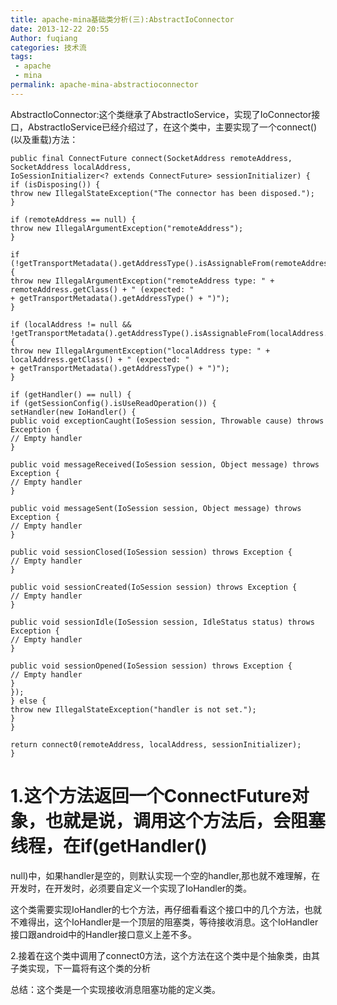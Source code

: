 ```yaml
---
title: apache-mina基础类分析(三):AbstractIoConnector
date: 2013-12-22 20:55
Author: fuqiang
categories: 技术流
tags:
 - apache
 - mina
permalink: apache-mina-abstractioconnector
---
```


AbstractIoConnector:这个类继承了AbstractIoService，实现了IoConnector接口，AbstractIoService已经介绍过了，在这个类中，主要实现了一个connect()(以及重载)方法：

    public final ConnectFuture connect(SocketAddress remoteAddress, SocketAddress localAddress,
    IoSessionInitializer<? extends ConnectFuture> sessionInitializer) {
    if (isDisposing()) {
    throw new IllegalStateException("The connector has been disposed.");
    }
    
    if (remoteAddress == null) {
    throw new IllegalArgumentException("remoteAddress");
    }
    
    if (!getTransportMetadata().getAddressType().isAssignableFrom(remoteAddress.getClass())) {
    throw new IllegalArgumentException("remoteAddress type: " + remoteAddress.getClass() + " (expected: "
    + getTransportMetadata().getAddressType() + ")");
    }
    
    if (localAddress != null && !getTransportMetadata().getAddressType().isAssignableFrom(localAddress.getClass())) {
    throw new IllegalArgumentException("localAddress type: " + localAddress.getClass() + " (expected: "
    + getTransportMetadata().getAddressType() + ")");
    }
    
    if (getHandler() == null) {
    if (getSessionConfig().isUseReadOperation()) {
    setHandler(new IoHandler() {
    public void exceptionCaught(IoSession session, Throwable cause) throws Exception {
    // Empty handler
    }
    
    public void messageReceived(IoSession session, Object message) throws Exception {
    // Empty handler
    }
    
    public void messageSent(IoSession session, Object message) throws Exception {
    // Empty handler
    }
    
    public void sessionClosed(IoSession session) throws Exception {
    // Empty handler
    }
    
    public void sessionCreated(IoSession session) throws Exception {
    // Empty handler
    }
    
    public void sessionIdle(IoSession session, IdleStatus status) throws Exception {
    // Empty handler
    }
    
    public void sessionOpened(IoSession session) throws Exception {
    // Empty handler
    }
    });
    } else {
    throw new IllegalStateException("handler is not set.");
    }
    }
    
    return connect0(remoteAddress, localAddress, sessionInitializer);
    }

1.这个方法返回一个ConnectFuture对象，也就是说，调用这个方法后，会阻塞线程，在if(getHandler()
==
null)中，如果handler是空的，则默认实现一个空的handler,那也就不难理解，在开发时，在开发时，必须要自定义一个实现了IoHandler的类。  

这个类需要实现IoHandler的七个方法，再仔细看看这个接口中的几个方法，也就不难得出，这个IoHandler是一个顶层的阻塞类，等待接收消息。这个IoHandler接口跟android中的Handler接口意义上差不多。  

2.接着在这个类中调用了connect0方法，这个方法在这个类中是个抽象类，由其子类实现，下一篇将有这个类的分析

总结：这个类是一个实现接收消息阻塞功能的定义类。
